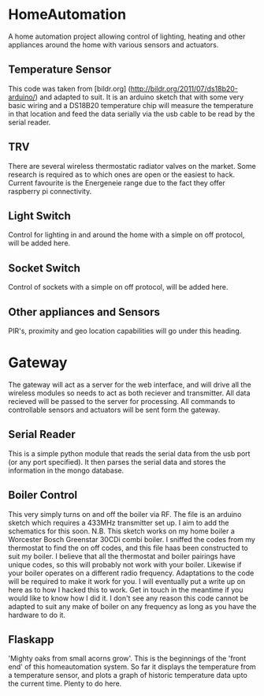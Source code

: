 # HomeAutomation
A home automation project allowing control of lighting, heating and other appliances around the home with various sensors and actuators.

## Temperature Sensor
This code was taken from [bildr.org] (http://bildr.org/2011/07/ds18b20-arduino/) and adapted to suit. It is an arduino sketch that with some very basic wiring and a DS18B20 temperature chip will measure the temperature in that location and feed the data serially via the usb cable to be read by the serial reader.

## TRV
There are several wireless thermostatic radiator valves on the market. Some research is required as to which ones are open or the easiest to hack. Current favourite is the Energeneie range due to the fact they offer raspberry pi connectivity.

## Light Switch

Control for lighting in and around the home with a simple on off protocol, will be added here.

## Socket Switch

Control of sockets with a simple on off protocol, will be added here.

## Other appliances and Sensors

PIR's, proximity and geo location capabilities will go under this heading.

# Gateway

The gateway will act as a server for the web interface, and will drive all the wireless modules so needs to act as both reciever and transmitter. All data recieved will be passed to the server for processing. All commands to controllable sensors and actuators will be sent form the gateway.

## Serial Reader
This is a simple python module that reads the serial data from the usb port (or any port specified). It then parses the serial data and stores the information in the mongo database.

## Boiler Control
This very simply turns on and off the boiler via RF. The file is an arduino sketch which requires a 433MHz transmitter set up. I aim to add the schematics for this soon. N.B. This sketch works on my home boiler a Worcester Bosch Greenstar 30CDi combi boiler. I sniffed the codes from my thermostat to find the on off codes, and this file haas been constructed to suit my boiler. I believe that all the thermostat and boiler pairings have unique codes, so this will probably not work with your boiler. Likewise if your boiler operates on a different radio frequency. Adaptations to the code will be required to make it work for you. I will eventually put a write up on here as to how I hacked this to work. Get in touch in the meantime if you would like to know how I did it. I don't see any reason this code cannot be adapted to suit any make of boiler on any frequency as long as you have the hardware to do it.

## Flaskapp
'Mighty oaks from small acorns grow'.
This is the beginnings of the 'front end' of this homeautomation system. So far it displays the temperature from a temperature sensor, and plots a graph of historic temperature data upto the current time. Plenty to do here.
